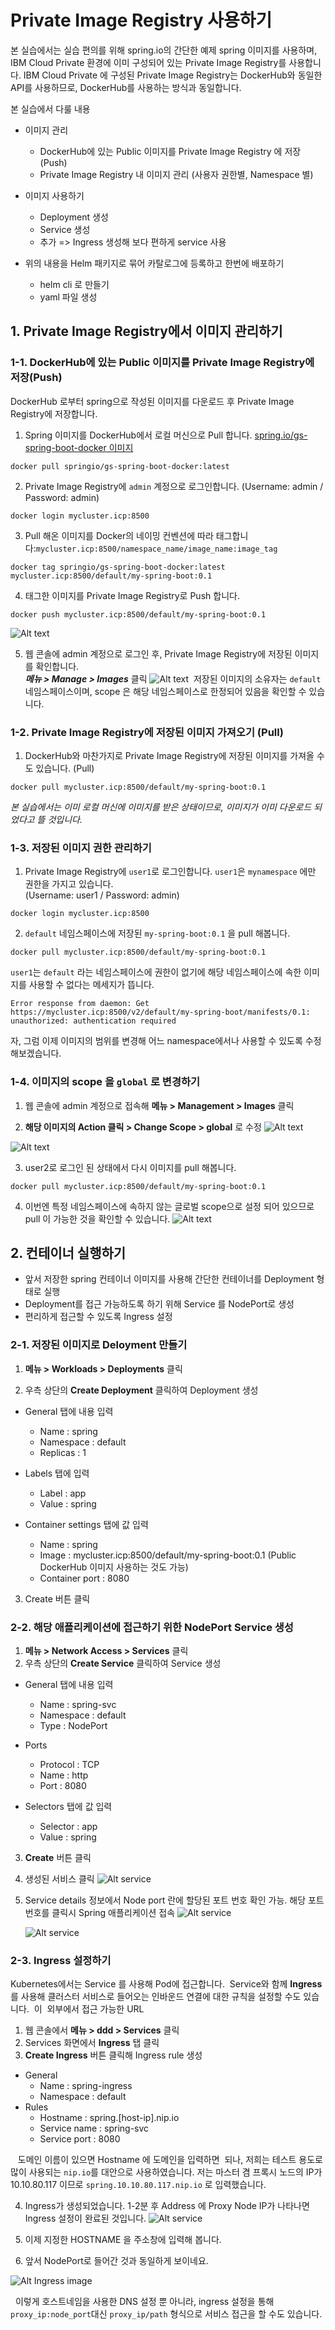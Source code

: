 # Private Image Registry 사용하기
본 실습에서는 실습 편의를 위해 spring.io의 간단한 예제 spring 이미지를 사용하며, 
IBM Cloud Private 환경에 이미 구성되어 있는 Private Image Registry를 사용합니다. 
IBM Cloud Private 에 구성된 Private Image Registry는 DockerHub와 동일한 API를 사용하므로, DockerHub를 사용하는 방식과 동일합니다.   

본 실습에서 다룰 내용 


* 이미지 관리
  - DockerHub에 있는 Public 이미지를 Private Image Registry 에 저장 (Push)
  - Private Image Registry 내 이미지 관리 (사용자 권한별, Namespace 별)

* 이미지 사용하기 
  - Deployment 생성 
  - Service 생성 
  - 추가 => Ingress 생성해 보다 편하게 service 사용 

* 위의 내용을 Helm 패키지로 묶어 카탈로그에 등록하고 한번에 배포하기 
  - helm cli 로 만들기 
  - yaml 파일 생성    

    


## 1. Private Image Registry에서 이미지 관리하기 

### 1-1. DockerHub에 있는 Public 이미지를 Private Image Registry에 저장(Push)
DockerHub 로부터 spring으로 작성된 이미지를 다운로드 후 Private Image Registry에 저장합니다.

1. Spring 이미지를 DockerHub에서 로컬 머신으로  Pull 합니다. 
[spring.io/gs-spring-boot-docker 이미지](https://hub.docker.com/r/springio/gs-spring-boot-docker)

~~~
docker pull springio/gs-spring-boot-docker:latest
~~~

2. Private Image Registry에 `admin` 계정으로 로그인합니다.  (Username: admin / Password: admin)
~~~
docker login mycluster.icp:8500
~~~

3. Pull 해온 이미지를 Docker의 네이밍 컨벤션에 따라 태그합니다:`mycluster.icp:8500/namespace_name/image_name:image_tag`
~~~
docker tag springio/gs-spring-boot-docker:latest mycluster.icp:8500/default/my-spring-boot:0.1
~~~

4. 태그한 이미지를 Private Image Registry로 Push 합니다. 
  ~~~
  docker push mycluster.icp:8500/default/my-spring-boot:0.1
  ~~~ 
  ![Alt text](./images/image-mgmt-1.png)

5. 웹 콘솔에 admin 계정으로 로그인 후, Private Image Registry에 저장된 이미지를 확인합니다.  
_**메뉴 > Manage > Images**_ 클릭 
    ![Alt text](./images/image-mgmt-2.png)
  저장된 이미지의 소유자는 `default` 네임스페이스이며, scope 은 해당 네임스페이스로 한정되어 있음을 확인할 수 있습니다. 



### 1-2. Private Image Registry에 저장된 이미지 가져오기 (Pull) 
1. DockerHub와 마찬가지로 Private Image Registry에 저장된 이미지를 가져올 수도 있습니다. (Pull) 
~~~
docker pull mycluster.icp:8500/default/my-spring-boot:0.1
~~~
*본 실습에서는 이미 로컬 머신에 이미지를 받은 상태이므로, 이미지가 이미 다운로드 되었다고 뜰 것입니다.*




### 1-3. 저장된 이미지 권한 관리하기 
1. Private Image Registry에 `user1`로  로그인합니다. `user1`은 `mynamespace` 에만 권한을 가지고 있습니다.  
(Username: user1 / Password: admin)

~~~
docker login mycluster.icp:8500
~~~




2. `default` 네임스페이스에 저장된 `my-spring-boot:0.1` 을 pull 해봅니다. 
~~~
docker pull mycluster.icp:8500/default/my-spring-boot:0.1
~~~

`user1`는 `default` 라는 네임스페이스에 권한이 없기에 해당 네임스페이스에 속한 이미지를 사용할 수 없다는 메세지가 뜹니다. 

~~~
Error response from daemon: Get https://mycluster.icp:8500/v2/default/my-spring-boot/manifests/0.1: unauthorized: authentication required
~~~

자, 그럼 이제 이미지의 범위를 변경해 어느 namespace에서나 사용할 수 있도록 수정해보겠습니다. 


### 1-4. 이미지의 scope 을 `global` 로 변경하기 

1. 웹 콘솔에 admin 계정으로 접속해 **메뉴 > Management > Images** 클릭 

2. **해당 이미지의 Action 클릭 > Change Scope > global** 로 수정 
  ![Alt text](./images/image-mgmt-3.png)

  ![Alt text](./images/image-mgmt-4.png)


3. user2로 로그인 된 상태에서 다시 이미지를 pull 해봅니다. 
~~~
docker pull mycluster.icp:8500/default/my-spring-boot:0.1
~~~

4. 이번엔 특정 네임스페이스에 속하지 않는 글로벌 scope으로 설정 되어 있으므로 pull 이 가능한 것을 확인할 수 있습니다. 
  ![Alt text](./images/image-mgmt-5.png)

  
  
  
## 2. 컨테이너 실행하기 
- 앞서 저장한 spring 컨테이너 이미지를 사용해 간단한 컨테이너를 Deployment 형태로 실행 
- Deployment를 접근 가능하도록 하기 위해 Service 를 NodePort로 생성 
- 편리하게 접근할 수 있도록 Ingress 설정 


### 2-1. 저장된 이미지로 Deloyment 만들기 
1. **메뉴 > Workloads > Deployments** 클릭

2. 우측 상단의 **Create Deployment** 클릭하여 Deployment 생성 
- General 탭에 내용 입력 
  - Name : spring
  - Namespace : default 
  - Replicas : 1
  
- Labels 탭에 입력 
  - Label : app
  - Value : spring
  
- Container settings 탭에 값 입력 
  - Name : spring
  - Image : mycluster.icp:8500/default/my-spring-boot:0.1 (Public DockerHub 이미지 사용하는 것도 가능)
  - Container port : 8080

3. Create 버튼 클릭 

### 2-2. 해당 애플리케이션에 접근하기 위한 NodePort Service 생성 

1. **메뉴 > Network Access > Services** 클릭 
2. 우측 상단의 **Create Service** 클릭하여 Service 생성 
- General 탭에 내용 입력 
  - Name : spring-svc
  - Namespace : default 
  - Type : NodePort

- Ports
  - Protocol : TCP
  - Name : http
  - Port : 8080
  
- Selectors 탭에 값 입력
  - Selector : app
  - Value : spring

3. **Create** 버튼 클릭 
4. 생성된 서비스 클릭
    ![Alt service](./images/image-deploy-3.png)

5. Service details 정보에서 Node port 란에 할당된 포트 번호 확인 가능. 해당 포트 번호를 클릭시 Spring 애플리케이션 접속 
    ![Alt service](./images/image-deploy-4.png)
    
    
    ![Alt service](./images/image-deploy-5.png)

  ### 2-3. Ingress 설정하기
  
  Kubernetes에서는 Service 를 사용해 Pod에 접근합니다. 
  Service와 함께 **Ingress** 를 사용해 클러스터 서비스로 들어오는 인바운드 연결에 대한 규칙을 설정할 수도 있습니다. 
  이  외부에서 접근 가능한 URL
  1. 웹 콘솔에서 **메뉴 > ddd > Services** 클릭
  2. Services 화면에서 **Ingress** 탭 클릭
  3. **Create Ingress** 버튼 클릭해 Ingress rule 생성
  - General
    - Name : spring-ingress
    - Namespace : default
  - Rules
    - Hostname : spring.[host-ip].nip.io 
    - Service name : spring-svc
    - Service port : 8080
    
    도메인 이름이 있으면 Hostname 에 도메인을 입력하면  되나, 저희는 테스트 용도로 많이 사용되는 `nip.io`를 대안으로 사용하였습니다.
    저는 마스터 겸 프록시 노드의 IP가 10.10.80.117 이므로 `spring.10.10.80.117.nip.io` 로 입력했습니다. 


   4. Ingress가 생성되었습니다. 1-2분 후 Address 에 Proxy Node IP가 나타나면 Ingress 설정이 완료된 것입니다. 
      ![Alt service](./images/image-ingress-6.png)

   5. 이제 지정한 HOSTNAME 을 주소창에 입력해 봅니다.  
   
   6. 앞서 NodePort로 들어간 것과 동일하게 보이네요.
   
   ![Alt Ingress image](./images/image-ingress-7.png)

   이렇게 호스트네임을 사용한 DNS 설정 뿐 아니라, ingress 설정을 통해 `proxy_ip:node_port`대신 `proxy_ip/path` 형식으로 서비스 접근을 할 수도 있습니다. 

<!--
## 3. 앞에 실행했던 내용은 Helm 패키지로 묶어 카탈로그에 업로드 하기 


1.  사용자 생성 


- image pr-registry에 저장
- 저장된 이미지 확인 
- Deployment로 만들기 
- Service 만들기 
- Ingress 만들기 

-->
